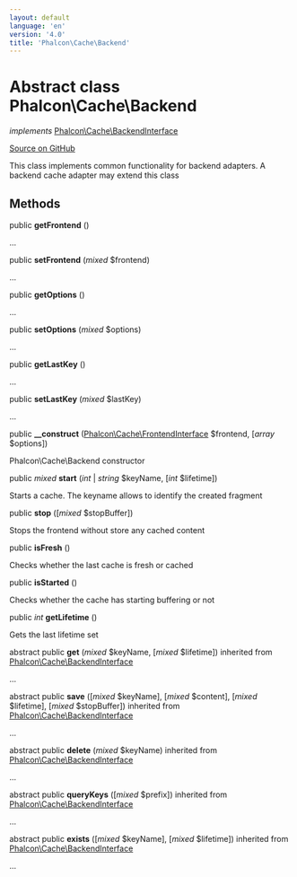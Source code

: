 ```yaml
---
layout: default
language: 'en'
version: '4.0'
title: 'Phalcon\Cache\Backend'
---
```

# Abstract class **Phalcon\Cache\Backend**

*implements* [Phalcon\Cache\BackendInterface](/3.4/en/api/Phalcon_Cache_BackendInterface)

<a href="https://github.com/phalcon/cphalcon/tree/v3.4.0/phalcon/cache/backend.zep" class="btn btn-default btn-sm">Source on GitHub</a>

This class implements common functionality for backend adapters. A backend cache adapter may extend this class


## Methods
public  **getFrontend** ()

...


public  **setFrontend** (*mixed* $frontend)

...


public  **getOptions** ()

...


public  **setOptions** (*mixed* $options)

...


public  **getLastKey** ()

...


public  **setLastKey** (*mixed* $lastKey)

...


public  **__construct** ([Phalcon\Cache\FrontendInterface](/3.4/en/api/Phalcon_Cache_FrontendInterface) $frontend, [*array* $options])

Phalcon\Cache\Backend constructor



public *mixed* **start** (*int* | *string* $keyName, [*int* $lifetime])

Starts a cache. The keyname allows to identify the created fragment



public  **stop** ([*mixed* $stopBuffer])

Stops the frontend without store any cached content



public  **isFresh** ()

Checks whether the last cache is fresh or cached



public  **isStarted** ()

Checks whether the cache has starting buffering or not



public *int* **getLifetime** ()

Gets the last lifetime set



abstract public  **get** (*mixed* $keyName, [*mixed* $lifetime]) inherited from [Phalcon\Cache\BackendInterface](/3.4/en/api/Phalcon_Cache_BackendInterface)

...


abstract public  **save** ([*mixed* $keyName], [*mixed* $content], [*mixed* $lifetime], [*mixed* $stopBuffer]) inherited from [Phalcon\Cache\BackendInterface](/3.4/en/api/Phalcon_Cache_BackendInterface)

...


abstract public  **delete** (*mixed* $keyName) inherited from [Phalcon\Cache\BackendInterface](/3.4/en/api/Phalcon_Cache_BackendInterface)

...


abstract public  **queryKeys** ([*mixed* $prefix]) inherited from [Phalcon\Cache\BackendInterface](/3.4/en/api/Phalcon_Cache_BackendInterface)

...


abstract public  **exists** ([*mixed* $keyName], [*mixed* $lifetime]) inherited from [Phalcon\Cache\BackendInterface](/3.4/en/api/Phalcon_Cache_BackendInterface)

...


